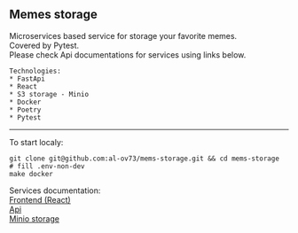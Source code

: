 Memes storage
---
Microservices based service for storage your favorite memes.</br>
Covered by Pytest.</br>
Please check Api documentations for services using links below.</br>

```
Technologies:
* FastApi
* React
* S3 storage - Minio
* Docker
* Poetry
* Pytest
```

---
To start localy:
```commandline
git clone git@github.com:al-ov73/mems-storage.git && cd mems-storage
# fill .env-non-dev
make docker
```
Services documentation:</br>
[Frontend (React)](https://github.com/al-ov73/mems-storage/blob/main/frontend/README.md)</br>
[Api](https://github.com/al-ov73/mems-storage/blob/main/api/README.md)</br>
[Minio storage](https://github.com/al-ov73/mems-storage/blob/main/storage/README.md)</br>
